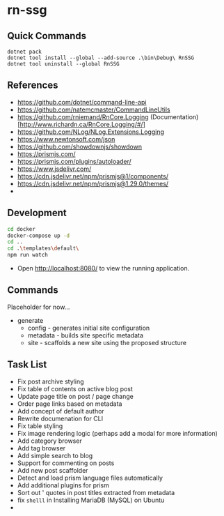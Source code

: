 # rn-ssg

## Quick Commands

```shell
dotnet pack
dotnet tool install --global --add-source .\bin\Debug\ RnSSG
dotnet tool uninstall --global RnSSG
```

## References

- https://github.com/dotnet/command-line-api
- https://github.com/natemcmaster/CommandLineUtils
- https://github.com/rniemand/RnCore.Logging (Documentation)[http://www.richardn.ca/RnCore.Logging/#/]
- https://github.com/NLog/NLog.Extensions.Logging
- https://www.newtonsoft.com/json
- https://github.com/showdownjs/showdown
- https://prismjs.com/
- https://prismjs.com/plugins/autoloader/
- https://www.jsdelivr.com/
- https://cdn.jsdelivr.net/npm/prismjs@1/components/
- https://cdn.jsdelivr.net/npm/prismjs@1.29.0/themes/
- 

## Development

```bash
cd docker
docker-compose up -d
cd ..
cd .\templates\default\
npm run watch
```

- Open [http://localhost:8080/](http://localhost:8080/) to view the running application.

## Commands

Placeholder for now...

- generate
  - config - generates initial site configuration
  - metadata - builds site specific metadata
  - site - scaffolds a new site using the proposed structure

## Task List

- Fix post archive styling
- Fix table of contents on active blog post
- Update page title on post / page change
- Order page links based on metadata
- Add concept of default author
- Rewrite documenation for CLI
- Fix table styling
- Fix image rendering logic (perhaps add a modal for more information)
- Add category browser
- Add tag browser
- Add simple search to blog
- Support for commenting on posts
- Add new post scaffolder
- Detect and load prism language files automatically
- Add additional plugins for prism
- Sort out ' quotes in post titles extracted from metadata
- fix `shelll` in Installing MariaDB (MySQL) on Ubuntu
- 